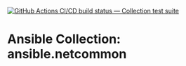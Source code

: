 [![GitHub Actions CI/CD build status — Collection test suite](https://github.com/ansible-collection-migration/ansible.netcommon/workflows/Collection%20test%20suite/badge.svg?branch=master)](https://github.com/ansible-collection-migration/ansible.netcommon/actions?query=workflow%3A%22Collection%20test%20suite%22)

Ansible Collection: ansible.netcommon
=================================================